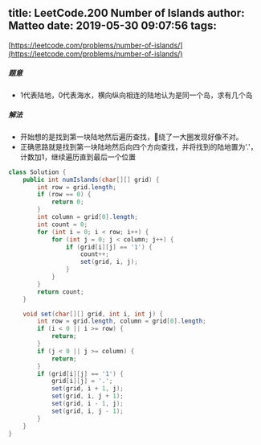title: LeetCode.200 Number of Islands
author: Matteo
date: 2019-05-30 09:07:56
tags:
---
[https://leetcode.com/problems/number-of-islands/](https://leetcode.com/problems/number-of-islands/)
##### 题意
* 1代表陆地，0代表海水，横向纵向相连的陆地认为是同一个岛，求有几个岛
##### 解法
* 开始想的是找到第一块陆地然后遍历查找，绕了一大圈发现好像不对。
* 正确思路就是找到第一块陆地然后向四个方向查找，并将找到的陆地置为'.'，计数加1，继续遍历直到最后一个位置
```java
class Solution {
    public int numIslands(char[][] grid) {
        int row = grid.length;
        if (row == 0) {
            return 0;
        }
        int column = grid[0].length;
        int count = 0;
        for (int i = 0; i < row; i++) {
            for (int j = 0; j < column; j++) {
                if (grid[i][j] == '1') {
                    count++;
                    set(grid, i, j);
                }
            }
        }
        return count;
    }

    void set(char[][] grid, int i, int j) {
        int row = grid.length, column = grid[0].length;
        if (i < 0 || i >= row) {
            return;
        }
        if (j < 0 || j >= column) {
            return;
        }
        if (grid[i][j] == '1') {
            grid[i][j] = '.';
            set(grid, i + 1, j);
            set(grid, i, j + 1);
            set(grid, i - 1, j);
            set(grid, i, j - 1);
        }
    }
}
```